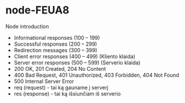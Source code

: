 # node-FEUA8

Node introduction

- Informational responses (100 – 199)
- Successful responses (200 – 299)
- Redirection messages (300 – 399)
- Client error responses (400 – 499) (Kliento klaida)
- Server error responses (500 – 599) (Serverio klaida)
- 200 OK, 201 Created, 204 No Content
- 400 Bad Request, 401 Unauthorized, 403 Forbidden, 404 Not Found
- 500 Internal Server Error
- req (request) - tai ką gauname į serverį
- res (response) - tai ką išsiunčiam iš serverio
